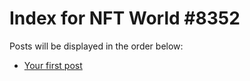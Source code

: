 # Index for NFT World #8352
Posts will be displayed in the order below:

- [Your first post](./001-first.md)

